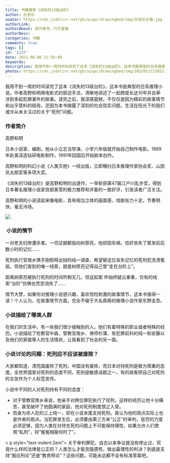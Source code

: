 ```yaml
---
title: 书籍推荐《消失的13级台阶》
author: 孙百乐
avatar: https://cdn.jsdelivr.net/gh/aiupc/drawingbed/img/孙百乐头像.jpg
authorLink: 
authorAbout: 读万卷书，行万里路
authorDesc: 
categories: 书籍
comments: true
tags: []
id: '1137'
date: 2021-06-06 22:56:40
keywords:
description: 我用不到一周的时间读完了这本《消失的13级台阶》，这本书是典型的日系推理小说，作者高野和明用电影式的...
photos: https://cdn.jsdelivr.net/gh/aiupc/drawingbed/img/20220117230552.png
---
```


我用不到一周的时间读完了这本《消失的13级台阶》，这本书是典型的日系推理小说，作者高野和明用电影式的叙述手法，清晰地讲述了一起跨度长达10年并且牵涉到多起犯罪事件的故事。读完之后，我深感震撼，不仅仅是因为精彩的故事情节和出乎意料的结局，还因为本书揭露了深刻的社会现实问题，生活在阳光下的我们或许从未关注过的关于“死刑”问题。

### 作者简介

高野和明

日本小说家、编剧。他从小立志当导演，小学六年级就开始自己制作电影。1989年赴美深造钻研电影制作，1991年回国后开始剧本创作。

高野和明的科幻小说《人类灭绝》一经出版，立即横扫日本推理作家协会奖、山田风太郎奖等多项大奖。

《消失的13级台阶》是高野和明的出道作，一举斩获第47届江户川乱步奖，得到日本著名推理小说家宫部美雪的极力推荐和评委的一致好评，引发读者广泛关注。

高野和明的小说读起来像电影，具有相当立体的画面感，戏剧张力十足，节奏明快，毫无冷场。

![](https://cdn.jsdelivr.net/gh/aiupc/drawingbed/img/s33623978-225x300.jpg)

###  小说的情节

一对老夫妇惨遭杀害。一切证据都指向树原亮，他却因车祸，恰好丧失了案发前后数小时的记忆……

死刑执行官南乡携手刚假释出狱的纯一调查，希望替这位丧失记忆的死刑犯洗清冤屈。但他们查到的唯一线索，就是树原亮记得自己曾“走在台阶上”。

距离树原亮被执行死刑的时间所剩无几，但这起案 件始终疑云重重，仅有的线索“台阶”仿佛也凭空消失了……

情节大赞，如果你对推理小说感兴趣，喜欢惊险刺激的故事情节，这本书值得一读！个人认为，在故事情节方面，完全不输于大名鼎鼎的推理小说作家东野圭吾。

### 小说描绘了哪类人群

在我们的生活中，有一些我们很少接触到的人。他们有着特殊的职业或者特殊的经历。小说描绘了检察官中森、管教官南乡、律师杉蒲、有犯罪前科的纯一和安藤以及他们的家属等人的生活情状，让我看到了社会的另一面。

### 小说讨论的问题：死刑应不应该被废除？

大家都知道，漂亮国废除了死刑，中国没有废除，而日本对待死刑是极为慎重的态度。全世界国家对死刑的态度不同，死刑是敏感话题之一，有的政客把自己对死刑的主张作为个人标签宣传。


小说中不同的人对死刑持有不同的态度：

*   对于管教官南乡来说，他亲手对两位罪犯执行了绞刑，这样的经历让他十分痛苦，甚至破坏了他圆满的家庭，他对死刑制度恨之入骨。
*   而身为杀人犯的三上纯一，却在小说末尾支持死刑。我认为他的观点实际上也是作者的观点。当犯罪发生后，必须要由第三方来“公正”的审判，惩罚的力度必须足够，因为人类在对待生死的问题上不可能保持理性，如果允许人们使用“私刑”，将“冤冤相报何时了”。


< p style="text-indent:2em"> 关于审判罪犯，自古以来争议就没有停止过，究竟什么样的法律是公正的？人类怎么才能克服感性，做出最理性的判决？到底是支持“报应刑论”还是“教育邢论”？这些问题，可能永远都不会有标准答案吧。